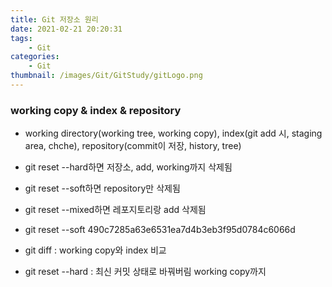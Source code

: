 ```yaml
---
title: Git 저장소 원리
date: 2021-02-21 20:20:31
tags:
    - Git
categories:
    - Git
thumbnail: /images/Git/GitStudy/gitLogo.png
---
```


### working copy & index & repository
-  working directory(working tree, working copy), index(git add 시, staging area, chche), repository(commit이 저장, history, tree)
- git reset --hard하면 저장소, add, working까지 삭제됨
- git reset --soft하면 repository만 삭제됨
- git reset --mixed하면 레포지토리랑 add 삭제됨

- git reset --soft 490c7285a63e6531ea7d4b3eb3f95d0784c6066d
- git diff : working copy와 index 비교
- git reset --hard : 최신 커밋 상태로 바꿔버림 working copy까지